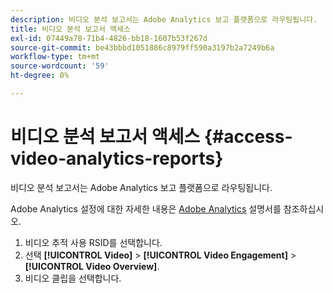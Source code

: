 ```yaml
---
description: 비디오 분석 보고서는 Adobe Analytics 보고 플랫폼으로 라우팅됩니다.
title: 비디오 분석 보고서 액세스
exl-id: 07449a78-71b4-4826-bb18-1607b53f267d
source-git-commit: be43bbbd1051886c8979ff590a3197b2a7249b6a
workflow-type: tm+mt
source-wordcount: '59'
ht-degree: 0%

---
```


# 비디오 분석 보고서 액세스 {#access-video-analytics-reports}

비디오 분석 보고서는 Adobe Analytics 보고 플랫폼으로 라우팅됩니다.

Adobe Analytics 설정에 대한 자세한 내용은 [Adobe Analytics](https://microsite.omniture.com/t2/help/en_US/reference/) 설명서를 참조하십시오.
1. 비디오 추적 사용 RSID를 선택합니다.
1. 선택 **[!UICONTROL Video]** > **[!UICONTROL Video Engagement]** > **[!UICONTROL Video Overview]**.
1. 비디오 클립을 선택합니다.
